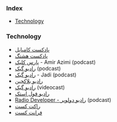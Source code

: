 ### Index

* [Technology](#technology)

### Technology

* [پادکست کامپایل](https://anchor.fm/compile-podcast)
* [پادکست هشتگ](https://castbox.fm/channel/%D9%BE%D8%A7%D8%AF%DA%A9%D8%B3%D8%AA-%D9%87%D8%B4%D8%AA%DA%AF-id2236220)
* [پارس کلیک](https://anchor.fm/parsclick/) - Amir Azimi (podcast)
* [رادیو گیک](https://soundcloud.com/jadijadi) (podcast)
* [رادیو گیک](https://anchor.fm/radiojadi) - Jadi (podcast)
* [رادیو بلاکچین](https://castbox.fm/channel/%D8%B1%D8%A7%D8%AF%DB%8C%D9%88-%D8%A8%D9%84%D8%A7%DA%A9%DA%86%DB%8C%D9%86-id1456741?country=us)
* [رادیو گیک](https://www.youtube.com/playlist?list=PL-tKrPVkKKE1peHomci9EH7BmafxdXKGn) (videocast)
* [رادیو فول استک](https://sokanacademy.com/podcast)
* [Radio Developer - رادیو دولوپر](https://castbox.fm/channel/id4407294) (podcast)
* [راکت کست](https://roocket.ir/podcast)
* [فرانت کست](http://frontcast.ir/podcast)
